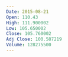 ```yaml
---
Date: 2015-08-21
Open: 110.43
High: 111.900002
Low: 105.650002
Close: 105.760002
Adj Close: 100.587219
Volume: 128275500
---
```

